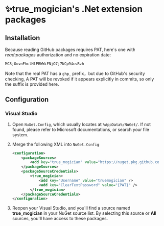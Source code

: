 # ✨**true_mogician's .Net extension packages**

## **Installation**

Because reading GitHub packages requires PAT, here's one with _read:packages_ authorization and no expiration date:

```
MC8jOovnFhclHlPBWWiFNjO7j7NCp94csRzh
```

Note that the real PAT has a `ghp_` prefix，but due to GitHub's security checking, A PAT will be revoked if it appears explicitly in commits, so only the suffix is provided here.

## **Configuration**

### Visual Studio

1. Open `NuGet.Config`, which usually locates at `%AppData%/NuGet/`. If not found, please refer to Microsoft documentations, or search your file system.
2. Merge the following XML into `NuGet.Config`

    ```xml
    <configuration>
        <packageSources>
            <add key="true_mogician" value="https://nuget.pkg.github.com/truemogician/index.json" />
        </packageSources>
        <packageSourceCredentials>
            <true_mogician>
                <add key="Username" value="truemogician" />
                <add key="ClearTextPassword" value="{PAT}" />
            </true_mogician>
        </packageSourceCredentials>
    </configuration>
    ```

3. Reopen your Visual Studio, and you'll find a source named **true_mogician** in your NuGet source list. By selecting this source or **All** sources, you'll have access to these packages.
